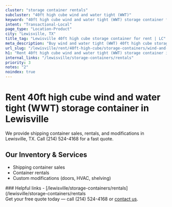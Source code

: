 ```yaml
---
cluster: "storage container rentals"
subcluster: "40ft high cube wind and water tight (WWT)"
keyword: "40ft high cube wind and water tight (WWT) storage container for rent Lewisville, TX"
intent: "Transactional-Local"
page_type: "Location-Product"
city: "Lewisville, TX"
title_tag: "Lewisville 40ft high cube storage container for rent | LC"
meta_description: "Buy wind and water tight (WWT) 40ft high cube storage container rent with local delivery in Lewisville, TX. LC Container — local Since 2003. Request a fast quote today."
url_slug: "/lewisville/rent/40ft-high-cube/storage-containers/wind-and-water-tight-wwt"
h1: "Rent 40ft high cube wind and water tight (WWT) storage container in Lewisville"
internal_links: "/lewisville/storage-containers/rentals"
priority: 3
notes: "2"
noindex: true
---
```


# Rent 40ft high cube wind and water tight (WWT) storage container in Lewisville

We provide shipping container sales, rentals, and modifications in Lewisville, TX. Call (214) 524-4168 for a fast quote.

## Our Inventory & Services
- Shipping container sales
- Container rentals
- Custom modifications (doors, HVAC, shelving)

<div data-section="internal-links">
### Helpful links
- [/lewisville/storage-containers/rentals](/lewisville/storage-containers/rentals
</div>

<div data-section="cta">
Get your free quote today — call (214) 524-4168 or <a href="/contact">contact us</a>.
</div>

<script type="application/ld+json">{"@context":"https://schema.org","@type":"FAQPage","mainEntity":[{"@type":"Question","name":"How much does delivery cost in Lewisville, TX?","acceptedAnswer":{"@type":"Answer","text":"Delivery costs vary by distance and container size. Most deliveries in Lewisville, TX range from $150-$300. Call (214) 524-4168 for an exact quote based on your specific location."}},{"@type":"Question","name":"Do you offer financing or payment plans?","acceptedAnswer":{"@type":"Answer","text":"We accept major credit cards, checks, and can discuss commercial terms for bulk purchases. Call (214) 524-4168 to discuss options."}},{"@type":"Question","name":"Can you customize containers in Lewisville, TX?","acceptedAnswer":{"@type":"Answer","text":"Yes — we perform modifications like doors, HVAC, insulation, and shelving. Request a custom quote at (214) 524-4168 or via our contact form."}}]}</script>
